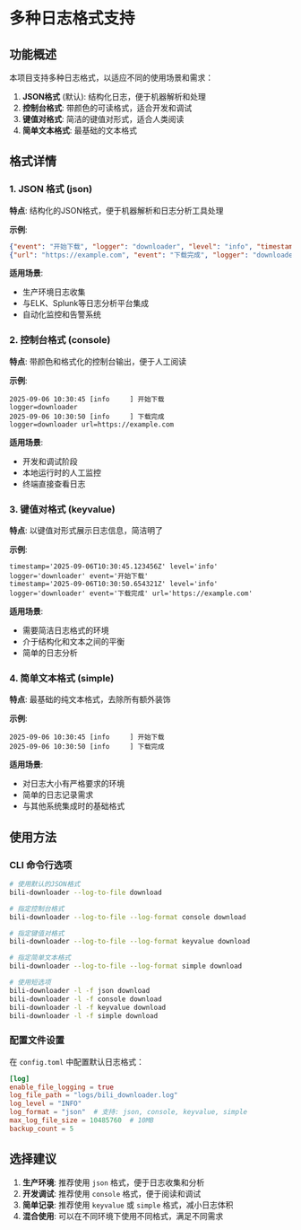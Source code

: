 # 多种日志格式支持

## 功能概述

本项目支持多种日志格式，以适应不同的使用场景和需求：

1. **JSON格式** (默认): 结构化日志，便于机器解析和处理
2. **控制台格式**: 带颜色的可读格式，适合开发和调试
3. **键值对格式**: 简洁的键值对形式，适合人类阅读
4. **简单文本格式**: 最基础的文本格式

## 格式详情

### 1. JSON 格式 (json)

**特点**: 结构化的JSON格式，便于机器解析和日志分析工具处理

**示例**:
```json
{"event": "开始下载", "logger": "downloader", "level": "info", "timestamp": "2025-09-06T10:30:45.123456Z"}
{"url": "https://example.com", "event": "下载完成", "logger": "downloader", "level": "info", "timestamp": "2025-09-06T10:30:50.654321Z"}
```

**适用场景**:
- 生产环境日志收集
- 与ELK、Splunk等日志分析平台集成
- 自动化监控和告警系统

### 2. 控制台格式 (console)

**特点**: 带颜色和格式化的控制台输出，便于人工阅读

**示例**:
```
2025-09-06 10:30:45 [info     ] 开始下载                         logger=downloader
2025-09-06 10:30:50 [info     ] 下载完成                         logger=downloader url=https://example.com
```

**适用场景**:
- 开发和调试阶段
- 本地运行时的人工监控
- 终端直接查看日志

### 3. 键值对格式 (keyvalue)

**特点**: 以键值对形式展示日志信息，简洁明了

**示例**:
```
timestamp='2025-09-06T10:30:45.123456Z' level='info' logger='downloader' event='开始下载'
timestamp='2025-09-06T10:30:50.654321Z' level='info' logger='downloader' event='下载完成' url='https://example.com'
```

**适用场景**:
- 需要简洁日志格式的环境
- 介于结构化和文本之间的平衡
- 简单的日志分析

### 4. 简单文本格式 (simple)

**特点**: 最基础的纯文本格式，去除所有额外装饰

**示例**:
```
2025-09-06 10:30:45 [info     ] 开始下载
2025-09-06 10:30:50 [info     ] 下载完成
```

**适用场景**:
- 对日志大小有严格要求的环境
- 简单的日志记录需求
- 与其他系统集成时的基础格式

## 使用方法

### CLI 命令行选项

```bash
# 使用默认的JSON格式
bili-downloader --log-to-file download

# 指定控制台格式
bili-downloader --log-to-file --log-format console download

# 指定键值对格式
bili-downloader --log-to-file --log-format keyvalue download

# 指定简单文本格式
bili-downloader --log-to-file --log-format simple download

# 使用短选项
bili-downloader -l -f json download
bili-downloader -l -f console download
bili-downloader -l -f keyvalue download
bili-downloader -l -f simple download
```

### 配置文件设置

在 `config.toml` 中配置默认日志格式：

```toml
[log]
enable_file_logging = true
log_file_path = "logs/bili_downloader.log"
log_level = "INFO"
log_format = "json"  # 支持: json, console, keyvalue, simple
max_log_file_size = 10485760  # 10MB
backup_count = 5
```

## 选择建议

1. **生产环境**: 推荐使用 `json` 格式，便于日志收集和分析
2. **开发调试**: 推荐使用 `console` 格式，便于阅读和调试
3. **简单记录**: 推荐使用 `keyvalue` 或 `simple` 格式，减小日志体积
4. **混合使用**: 可以在不同环境下使用不同格式，满足不同需求